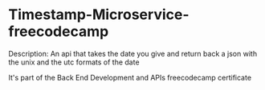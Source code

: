 # Timestamp-Microservice-freecodecamp

Description: An api that takes the date you give and return back a json with the unix and the utc formats of the date

It's part of the Back End Development and APIs freecodecamp certificate
